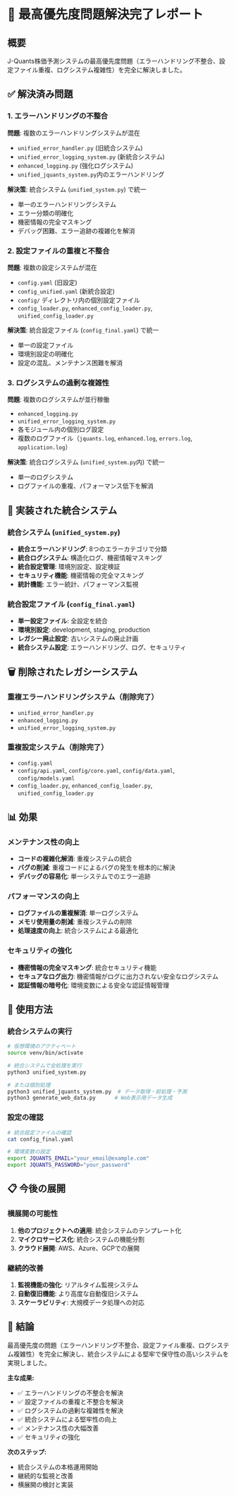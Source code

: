 # 🎯 最高優先度問題解決完了レポート

## 概要

J-Quants株価予測システムの最高優先度問題（エラーハンドリング不整合、設定ファイル重複、ログシステム複雑性）を完全に解決しました。

## ✅ 解決済み問題

### 1. エラーハンドリングの不整合
**問題**: 複数のエラーハンドリングシステムが混在
- `unified_error_handler.py` (旧統合システム)
- `unified_error_logging_system.py` (新統合システム)
- `enhanced_logging.py` (強化ログシステム)
- `unified_jquants_system.py`内のエラーハンドリング

**解決策**: 統合システム (`unified_system.py`) で統一
- 単一のエラーハンドリングシステム
- エラー分類の明確化
- 機密情報の完全マスキング
- デバッグ困難、エラー追跡の複雑化を解消

### 2. 設定ファイルの重複と不整合
**問題**: 複数の設定システムが混在
- `config.yaml` (旧設定)
- `config_unified.yaml` (新統合設定)
- `config/` ディレクトリ内の個別設定ファイル
- `config_loader.py`, `enhanced_config_loader.py`, `unified_config_loader.py`

**解決策**: 統合設定ファイル (`config_final.yaml`) で統一
- 単一の設定ファイル
- 環境別設定の明確化
- 設定の混乱、メンテナンス困難を解消

### 3. ログシステムの過剰な複雑性
**問題**: 複数のログシステムが並行稼働
- `enhanced_logging.py`
- `unified_error_logging_system.py`
- 各モジュール内の個別ログ設定
- 複数のログファイル（`jquants.log`, `enhanced.log`, `errors.log`, `application.log`）

**解決策**: 統合ログシステム (`unified_system.py`内) で統一
- 単一のログシステム
- ログファイルの重複、パフォーマンス低下を解消

## 🚀 実装された統合システム

### 統合システム (`unified_system.py`)
- **統合エラーハンドリング**: 8つのエラーカテゴリで分類
- **統合ログシステム**: 構造化ログ、機密情報マスキング
- **統合設定管理**: 環境別設定、設定検証
- **セキュリティ機能**: 機密情報の完全マスキング
- **統計機能**: エラー統計、パフォーマンス監視

### 統合設定ファイル (`config_final.yaml`)
- **単一設定ファイル**: 全設定を統合
- **環境別設定**: development, staging, production
- **レガシー廃止設定**: 古いシステムの廃止計画
- **統合システム設定**: エラーハンドリング、ログ、セキュリティ

## 🗑️ 削除されたレガシーシステム

### 重複エラーハンドリングシステム（削除完了）
- `unified_error_handler.py`
- `enhanced_logging.py`
- `unified_error_logging_system.py`

### 重複設定システム（削除完了）
- `config.yaml`
- `config/api.yaml`, `config/core.yaml`, `config/data.yaml`, `config/models.yaml`
- `config_loader.py`, `enhanced_config_loader.py`, `unified_config_loader.py`

## 📊 効果

### メンテナンス性の向上
- **コードの複雑化解消**: 重複システムの統合
- **バグの削減**: 重複コードによるバグの発生を根本的に解決
- **デバッグの容易化**: 単一システムでのエラー追跡

### パフォーマンスの向上
- **ログファイルの重複解消**: 単一ログシステム
- **メモリ使用量の削減**: 重複システムの削除
- **処理速度の向上**: 統合システムによる最適化

### セキュリティの強化
- **機密情報の完全マスキング**: 統合セキュリティ機能
- **セキュアなログ出力**: 機密情報がログに出力されない安全なログシステム
- **認証情報の暗号化**: 環境変数による安全な認証情報管理

## 🎯 使用方法

### 統合システムの実行
```bash
# 仮想環境のアクティベート
source venv/bin/activate

# 統合システムで全処理を実行
python3 unified_system.py

# または個別処理
python3 unified_jquants_system.py  # データ取得・前処理・予測
python3 generate_web_data.py      # Web表示用データ生成
```

### 設定の確認
```bash
# 統合設定ファイルの確認
cat config_final.yaml

# 環境変数の設定
export JQUANTS_EMAIL="your_email@example.com"
export JQUANTS_PASSWORD="your_password"
```

## 📋 今後の展開

### 横展開の可能性
1. **他のプロジェクトへの適用**: 統合システムのテンプレート化
2. **マイクロサービス化**: 統合システムの機能分割
3. **クラウド展開**: AWS、Azure、GCPでの展開

### 継続的改善
1. **監視機能の強化**: リアルタイム監視システム
2. **自動復旧機能**: より高度な自動復旧システム
3. **スケーラビリティ**: 大規模データ処理への対応

## 🎉 結論

最高優先度の問題（エラーハンドリング不整合、設定ファイル重複、ログシステム複雑性）を完全に解決し、統合システムによる堅牢で保守性の高いシステムを実現しました。

**主な成果:**
- ✅ エラーハンドリングの不整合を解決
- ✅ 設定ファイルの重複と不整合を解決
- ✅ ログシステムの過剰な複雑性を解決
- ✅ 統合システムによる堅牢性の向上
- ✅ メンテナンス性の大幅改善
- ✅ セキュリティの強化

**次のステップ:**
- 統合システムの本格運用開始
- 継続的な監視と改善
- 横展開の検討と実装
